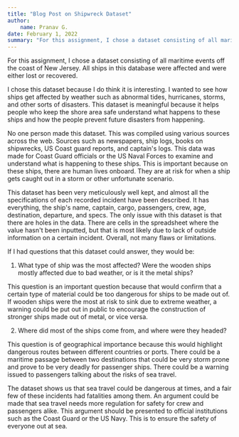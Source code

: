 ```yaml
---
title: "Blog Post on Shipwreck Dataset"
author:
    name: Pranav G.
date: February 1, 2022
summary: "For this assignment, I chose a dataset consisting of all maritime events off the coast of New Jersey"
---
```


For this assignment, I chose a dataset consisting of all maritime events off the coast of New Jersey. All ships in this database were affected and were either lost or recovered. 

I chose this dataset because I do think it is interesting. I wanted to see how ships get affected by weather such as abnormal tides, hurricanes, storms, and other sorts of disasters. This dataset is meaningful because it helps people who keep the shore area safe understand what happens to these ships and how the people prevent future disasters from happening. 

No one person made this dataset. This was compiled using various sources across the web. Sources such as newspapers, ship logs, books on shipwrecks, US Coast guard reports, and captain's logs. This data was made for Coast Guard officials or the US Naval Forces to examine and understand what is happening to these ships. This is important because on these ships, there are human lives onboard. They are at risk for when a ship gets caught out in a storm or other unfortunate scenario. 

This dataset has been very meticulously well kept, and almost all the specifications of each recorded incident have been described. It has everything, the ship's name, captain, cargo, passengers, crew, age, destination, departure, and specs. The only issue with this dataset is that there are holes in the data. There are cells in the spreadsheet where the value hasn't been inputted, but that is most likely due to lack of outside information on a certain incident. Overall, not many flaws or limitations. 

If I had questions that this dataset could answer, they would be:

1. What type of ship was the most affected? Were the wooden ships mostly affected due to bad weather, or is it the metal ships?

This question is an important question because that would confirm that a certain type of material could be too dangerous for ships to be made out of. If wooden ships were the most at risk to sink due to extreme weather, a warning could be put out in public to encourage the construction of stronger ships made out of metal, or vice versa. 

2. Where did most of the ships come from, and where were they headed?

This question is of geographical importance because this would highlight dangerous routes between different countries or ports. There could be a maritime passage between two destinations that could be very storm prone and prove to be very deadly for passenger ships. There could be a warning issued to passengers talking about the risks of sea travel. 

The dataset shows us that sea travel could be dangerous at times, and a fair few of these incidents had fatalities among them. An argument could be made that sea travel needs more regulation for safety for crew and passengers alike. This argument should be presented to official institutions such as the Coast Guard or the US Navy. This is to ensure the safety of everyone out at sea. 